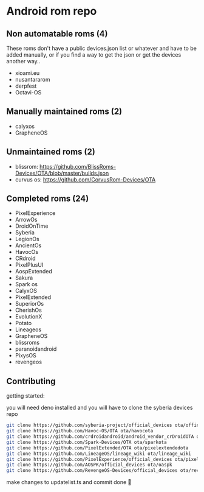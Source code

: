 # Android rom repo

## Non automatable roms (4)

These roms don't have a public devices.json list or whatever and have to be added manually, or if you find a way to get the json or get the devices another way..

- xioami.eu
- nusantararom
- derpfest
- Octavi-OS

## Manually maintained roms (2)

- calyxos
- GrapheneOS

## Unmaintained roms (2)

- blissrom: https://github.com/BlissRoms-Devices/OTA/blob/master/builds.json
- curvus os: https://github.com/CorvusRom-Devices/OTA

## Completed roms (24)

- PixelExperience
- ArrowOs
- DroidOnTime
- Syberia
- LegionOs
- AncientOs
- HavocOs
- CRdroid
- PixelPlusUI
- AospExtended
- Sakura
- Spark os
- CalyxOS
- PixelExtended
- SuperiorOs
- CherishOs
- EvolutionX
- Potato
- Lineageos
- GrapheneOS
- blissroms
- paranoidandroid
- PixysOS
- revengeos

## Contributing

getting started:

you will need deno installed and you will have to clone the syberia devices repo

```sh
git clone https://github.com/syberia-project/official_devices ota/official_devices
git clone https://github.com/Havoc-OS/OTA ota/havocota
git clone https://github.com/crdroidandroid/android_vendor_crDroidOTA ota/android_vendor_crDroidOTA
git clone https://github.com/Spark-Devices/OTA ota/sparkota
git clone https://github.com/PixelExtended/OTA ota/pixelextendedota
git clone https://github.com/LineageOS/lineage_wiki ota/lineage_wiki
git clone https://github.com/PixelExperience/official_devices ota/pixelexperience
git clone https://github.com/AOSPK/official_devices ota/oaspk
git clone https://github.com/RevengeOS-Devices/official_devices ota/revenge
```

make changes to updatelist.ts and commit done 🚀
